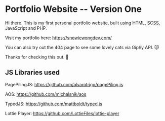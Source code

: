 # Portfolio Website -- Version One

Hi there. This is my first personal portfolio website, built using HTML, SCSS, JavaScript and PHP.

Visit my portfolio here: https://snowiewongdev.com/ 

You can also try out the 404 page to see some lovely cats via Giphy API. :heart_eyes_cat:

Thanks for checking this out. :partying_face:

## JS Libraries used

PagePilingJS: https://github.com/alvarotrigo/pagePiling.js

AOS: https://github.com/michalsnik/aos

TypedJS: https://github.com/mattboldt/typed.js

Lottie Player: https://github.com/LottieFiles/lottie-player


